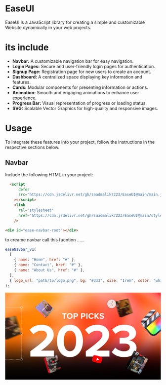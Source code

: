 # EaseUI

EaseUI is a JavaScript library for creating a simple and customizable Website dynamically in your web projects.
 
# its include

- **Navbar:** A customizable navigation bar for easy navigation.
- **Login Pages:** Secure and user-friendly login pages for authentication.
- **Signup Page:** Registration page for new users to create an account.
- **Dashboard:** A centralized space displaying key information and features.
- **Cards:** Modular components for presenting information or actions.
- **Animation:** Smooth and engaging animations to enhance user experience.
- **Progress Bar:** Visual representation of progress or loading status.
- **SVG:** Scalable Vector Graphics for high-quality and responsive images.

# Usage

To integrate these features into your project, follow the instructions in the respective sections below.

## Navbar

Include the following HTML in your project:
``` html
  <script
      defer
      src="https://cdn.jsdelivr.net/gh/saadmalik7223/EaseUI@main/main.js"
    ></script>
    <link
      rel="stylesheet"
      href="https://cdn.jsdelivr.net/gh/saadmalik7223/EaseUI@main/style.css"
    />
```

```html
<div id="ease-navbar-root"></div>
```
to creame navbar call this fucntion ......
```js
easeNavbar_v1(
  [
    { name: "Home", href: "#" },
    { name: "Contact", href: "#" },
    { name: "About Us", href: "#" },
  ],
  { logo_url: "path/to/logo.png", bg: "#333", size: "1rem", color: "white" }
);
```
![Alt text](sample.jpg)

